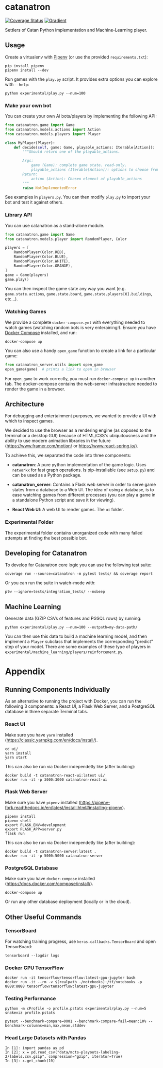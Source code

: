 # catanatron

[![Coverage Status](https://coveralls.io/repos/github/bcollazo/catanatron/badge.svg?branch=master)](https://coveralls.io/github/bcollazo/catanatron?branch=master)
[![Gradient](https://assets.paperspace.io/img/gradient-badge.svg)](https://console.paperspace.com/github/bcollazo/catanatron/blob/master/experimental/notebooks/Overview.ipynb?clone=true&runtime=bcollazo/paperspace-rl)

Settlers of Catan Python implementation and Machine-Learning player.

## Usage

Create a virtualenv with [Pipenv](https://pipenv.pypa.io/en/latest/) (or use the provided `requirements.txt`):

```
pip install pipenv
pipenv install --dev
```

Run games with the `play.py` script. It provides extra options you can explore with `--help`:

```
python experimental/play.py --num=100
```

### Make your own bot

You can create your own AI bots/players by implementing the following API:

```python
from catanatron.game import Game
from catanatron.models.actions import Action
from catanatron.models.players import Player

class MyPlayer(Player):
    def decide(self, game: Game, playable_actions: Iterable[Action]):
        """Should return one of the playable_actions.

        Args:
            game (Game): complete game state. read-only.
            playable_actions (Iterable[Action]): options to choose from
        Return:
            action (Action): Chosen element of playable_actions
        """
        raise NotImplementedError
```

See examples in `players.py`. You can then modify `play.py` to import your bot and test it against others.

### Library API

You can use catanatron as a stand-alone module.

```python
from catanatron.game import Game
from catanatron.models.player import RandomPlayer, Color

players = [
    RandomPlayer(Color.RED),
    RandomPlayer(Color.BLUE),
    RandomPlayer(Color.WHITE),
    RandomPlayer(Color.ORANGE),
]
game = Game(players)
game.play()
```

You can then inspect the game state any way you want
(e.g. `game.state.actions`, `game.state.board`, `game.state.players[0].buildings`, etc...).

### Watching Games

We provide a complete `docker-compose.yml` with everything needed to
watch games (watching random bots is very enteraining!). Ensure you have [Docker Compose](https://docs.docker.com/compose/install/) installed, and run:

```
docker-compose up
```

You can also use a handy `open_game` function to create a link for a particular game:

```python
from catanatron_server.utils import open_game
open_game(game)  # prints a link to open in browser
```

For `open_game` to work correctly, you must run `docker-compose up` in another tab. The docker-compose contains the web-server infrastructure needed to render the game in a browser.

## Architecture

For debugging and entertainment purposes, we wanted to provide a
UI with which to inspect games.

We decided to use the browser as a rendering engine (as opposed to
the terminal or a desktop GUI) because of HTML/CSS's ubiquitousness
and the ability to use modern animation libraries in the future (https://www.framer.com/motion/ or https://www.react-spring.io/).

To achieve this, we separated the code into three components:

- **catanatron**: A pure python implementation of the game logic. Uses `networkx` for fast graph operations. Is pip-installable (see `setup.py`) and can be used as a Python package.

- **catanatron_server**: Contains a Flask web server in order to serve
  game states from a database to a Web UI. The idea of using a database, is to ease watching games from different processes (you can play a game in a standalone Python script and save it for viewing).

- **React Web UI**: A web UI to render games. The `ui` folder.

### Experimental Folder

The experimental folder contains unorganized code with many failed attempts at finding the best possible bot.

## Developing for Catanatron

To develop for Catanatron core logic you can use the following test suite:

```
coverage run --source=catanatron -m pytest tests/ && coverage report
```

Or you can run the suite in watch-mode with:

```
ptw --ignore=tests/integration_tests/ --nobeep
```

## Machine Learning

Generate data (GZIP CSVs of features and PGSQL rows) by running:

```
python experimental/play.py --num=100 --outpath=my-data-path/
```

You can then use this data to build a machine learning model, and then
implement a `Player` subclass that implements the corresponding "predict"
step of your model. There are some examples of these type of
players in `experimental/machine_learning/players/reinforcement.py`.

# Appendix

## Running Components Individually

As an alternative to running the project with Docker, you can run the following 3 components: a React UI, a Flask Web Server, and a PostgreSQL database in three separate Terminal tabs.

### React UI

Make sure you have `yarn` installed (https://classic.yarnpkg.com/en/docs/install/).

```
cd ui/
yarn install
yarn start
```

This can also be run via Docker independetly like (after building):

```
docker build -t catanatron-react-ui:latest ui/
docker run -it -p 3000:3000 catanatron-react-ui
```

### Flask Web Server

Make sure you have `pipenv` installed (https://pipenv-fork.readthedocs.io/en/latest/install.html#installing-pipenv).

```
pipenv install
pipenv shell
export FLASK_ENV=development
export FLASK_APP=server.py
flask run
```

This can also be run via Docker independetly like (after building):

```
docker build -t catanatron-server:latest .
docker run -it -p 5000:5000 catanatron-server
```

### PostgreSQL Database

Make sure you have `docker-compose` installed (https://docs.docker.com/compose/install/).

```
docker-compose up
```

Or run any other database deployment (locally or in the cloud).

## Other Useful Commands

### TensorBoard

For watching training progress, use `keras.callbacks.TensorBoard` and open TensorBoard:

```
tensorboard --logdir logs
```

### Docker GPU TensorFlow

```
docker run -it tensorflow/tensorflow:latest-gpu-jupyter bash
docker run -it --rm -v $(realpath ./notebooks):/tf/notebooks -p 8888:8888 tensorflow/tensorflow:latest-gpu-jupyter
```

### Testing Performance

```
python -m cProfile -o profile.pstats experimental/play.py --num=5
snakeviz profile.pstats
```

```
pytest --benchmark-compare=0001 --benchmark-compare-fail=mean:10% --benchmark-columns=min,max,mean,stddev
```

### Head Large Datasets with Pandas

```
In [1]: import pandas as pd
In [2]: x = pd.read_csv("data/mcts-playouts-labeling-2/labels.csv.gzip", compression="gzip", iterator=True)
In [3]: x.get_chunk(10)
```
